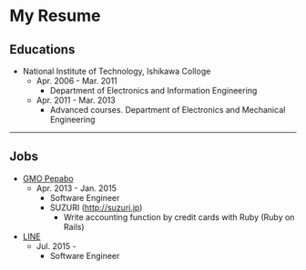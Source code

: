 # My Resume

## Educations

- National Institute of Technology, Ishikawa Colloge
  - Apr. 2006 - Mar. 2011
      * Department of Electronics and Information Engineering
  - Apr. 2011 - Mar. 2013
      * Advanced courses. Department of Electronics and Mechanical Engineering

---

## Jobs

- [GMO Pepabo](https://pepabo.com/)
  - Apr. 2013 - Jan. 2015
      * Software Engineer
      * SUZURI (http://suzuri.jp)
          - Write accounting function by credit cards with Ruby (Ruby on Rails)
- [LINE](http://linecorp.com/)
  - Jul. 2015 -
      * Software Engineer
